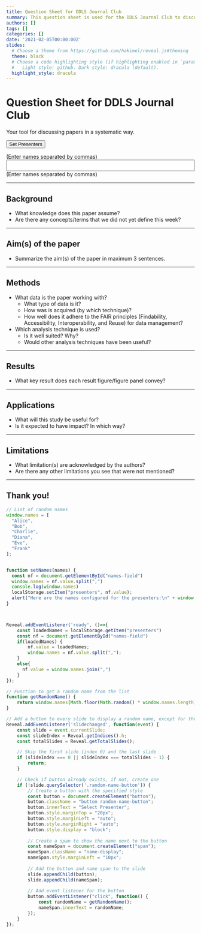 ```yaml
---
title: Question Sheet for DDLS Journal Club
summary: This question sheet is used for the DDLS Journal Club to discuss papers in a systematic way.
authors: []
tags: []
categories: []
date: '2021-02-05T00:00:00Z'
slides:
  # Choose a theme from https://github.com/hakimel/reveal.js#theming
  theme: black
  # Choose a code highlighting style (if highlighting enabled in `params.toml`)
  #   Light style: github. Dark style: dracula (default).
  highlight_style: dracula
---
```

# Question Sheet for DDLS Journal Club

Your tool for discussing papers in a systematic way.

<button class="button" onclick="window.setNames()">Set Presenters</button>

(Enter names separated by commas)
<input id="names-field" type="text" style="width: 100%;height:30px;font-size:20px"></input>
(Enter names separated by commas)

-----

## Background

- What knowledge does this paper assume?
- Are there any concepts/terms that we did not yet define this week?

-----
## Aim(s) of the paper

- Summarize the aim(s) of the paper in maximum 3 sentences.

-----

## Methods

- What data is the paper working with?
  - What type of data is it?
  - How was is acquired (by which technique)?
  - How well does it adhere to the FAIR principles (Findability, Accessibility, Interoperability, and Reuse) for data management?
- Which analysis technique is used?
  - Is it well suited? Why?
  - Would other analysis techniques have been useful?

-----

## Results

- What key result does each result figure/figure panel convey?

-----

## Applications

- What will this study be useful for?
- Is it expected to have impact? In which way?

-----

## Limitations

- What limitation(s) are acknowledged by the authors?
- Are there any other limitations you see that were not mentioned?

-----

## Thank you!


```javascript execute
// List of random names
window.names = [
  "Alice",
  "Bob",
  "Charlie",
  "Diana",
  "Eve",
  "Frank"
];


function setNames(names) {
  const nf = document.getElementById("names-field")
  window.names = nf.value.split(",")
  console.log(window.names)
  localStorage.setItem("presenters", nf.value);
  alert("Here are the names configured for the presenters:\n" + window.names.join("\n"))
}



Reveal.addEventListener('ready', ()=>{
    const loadedNames = localStorage.getItem("presenters")
    const nf = document.getElementById("names-field")
    if(loadedNames) {
        nf.value = loadedNames;
        window.names = nf.value.split(",");
    }
    else{
      nf.value = window.names.join(",")
    }
});

// Function to get a random name from the list
function getRandomName() {
    return window.names[Math.floor(Math.random() * window.names.length)];
}

// Add a button to every slide to display a random name, except for the first and last slides
Reveal.addEventListener('slidechanged', function(event) {
    const slide = event.currentSlide;
    const slideIndex = Reveal.getIndices().h;
    const totalSlides = Reveal.getTotalSlides();

    // Skip the first slide (index 0) and the last slide
    if (slideIndex === 0 || slideIndex === totalSlides - 1) {
        return;
    }

    // Check if button already exists, if not, create one
    if (!slide.querySelector('.random-name-button')) {
        // Create a button with the specified style
        const button = document.createElement("button");
        button.className = "button random-name-button";
        button.innerText = "Select Presenter";
        button.style.marginTop = "20px";
        button.style.marginLeft = "auto";
        button.style.marginRight = "auto";
        button.style.display = "block";
        
        // Create a span to show the name next to the button
        const nameSpan = document.createElement("span");
        nameSpan.className = "name-display";
        nameSpan.style.marginLeft = "10px";
        
        // Add the button and name span to the slide
        slide.appendChild(button);
        slide.appendChild(nameSpan);
        
        // Add event listener for the button
        button.addEventListener("click", function() {
            const randomName = getRandomName();
            nameSpan.innerText = randomName;
        });
    }
});
```
